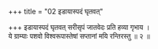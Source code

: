 +++
title = "02 इडायास्पदं घृतवत्"

+++
इडायास्पदं घृतवत् सरीसृपं जातवेदः प्रति हव्या गृभाय ।  
ये ग्राम्याः पशवो विश्वरूपास्तेषां सप्तानां मयि रन्तिरस्तु ॥ २ ॥